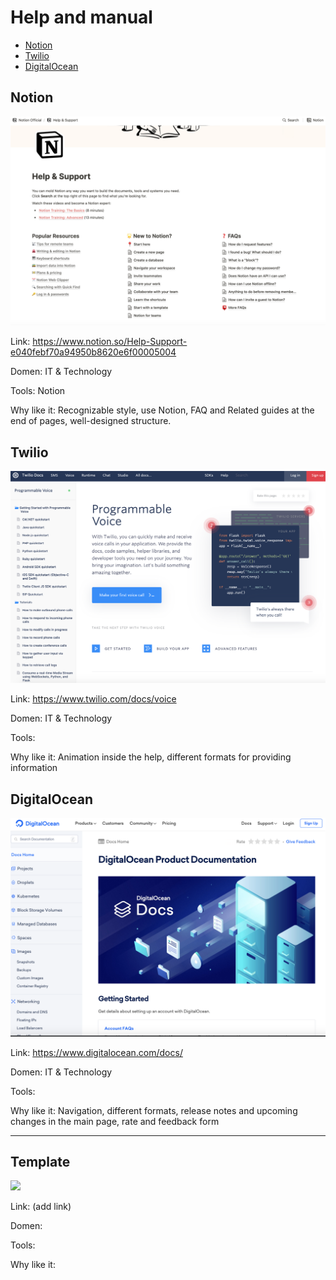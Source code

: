 # Help and manual

* [Notion](help-and-manual.md#notion)
* [Twilio](help-and-manual.md#twilio)
* [DigitalOcean](help-and-manual.md#digitalocean)

## Notion

![](/images/notion-help.png)

Link: https://www.notion.so/Help-Support-e040febf70a94950b8620e6f00005004

Domen: IT & Technology

Tools: Notion

Why like it: Recognizable style, use Notion, FAQ and Related guides at the end of pages, well-designed structure.

## Twilio

![](/images/twilio-help.png)

Link: https://www.twilio.com/docs/voice

Domen: IT & Technology

Tools:

Why like it: Animation inside the help, different formats for providing information

## DigitalOcean

![](/images/digitalocean-help.png)

Link: https://www.digitalocean.com/docs/

Domen: IT & Technology

Tools:

Why like it: Navigation, different formats, release notes and upcoming changes in the main page, rate and feedback form

----
## Template

![](/images/something-help.png)

Link: (add link)

Domen: 

Tools:

Why like it:
